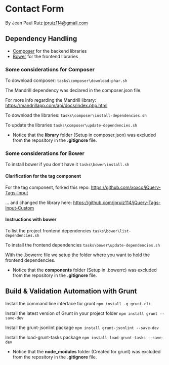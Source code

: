 # Contact Form

By Jean Paul Ruiz <jpruiz114@gmail.com>

## Dependency Handling

* [Composer](https://getcomposer.org/) for the backend libraries
* [Bower](http://bower.io/) for the frontend libraries

### Some considerations for Composer

To download composer:
`tasks\composer\download-phar.sh`

The Mandrill dependency was declared in the composer.json file.

For more info regarding the Mandrill library:
https://mandrillapp.com/api/docs/index.php.html

To download the libraries:
`tasks\composer\install-dependencies.sh`

To update the libraries
`tasks\composer\update-dependencies.sh`

* Notice that the **library** folder (Setup in composer.json) was excluded from the repository in the **.gitignore** file.

### Some considerations for Bower

To install bower if you don't have it
`tasks\bower\install.sh`

#### Clarification for the tag component

For the tag component, forked this repo:
https://github.com/xoxco/jQuery-Tags-Input

... and changed the library here:
https://github.com/jpruiz114/jQuery-Tags-Input-Custom

#### Instructions with bower

To list the project frontend dependencies
`tasks\bower\list-dependencies.sh`

To install the frontend dependencies
`tasks\bower\update-dependencies.sh`

With the .bowerrc file we setup the folder where you want to hold the frontend dependencies.

* Notice that the **components** folder (Setup in .bowerrc) was excluded from the repository in the **.gitignore** file.

## Build & Validation Automation with Grunt

Install the command line interface for grunt
`npm install -g grunt-cli`

Install the latest version of Grunt in your project folder
`npm install grunt --save-dev`

Install the grunt-jsonlint package
`npm install grunt-jsonlint --save-dev`

Install the load-grunt-tasks package
`npm install load-grunt-tasks --save-dev`

* Notice that the **node_modules** folder (Created for grunt) was excluded from the repository in the **.gitignore** file.

